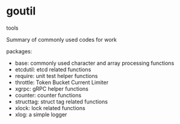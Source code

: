 # goutil
tools

Summary of commonly used codes for work


packages:
  * base: commonly used character and array processing functions
  * etcdutil: etcd related functions
  * require: unit test helper functions
  * throttle: Token Bucket Current Limiter
  * xgrpc: gRPC helper functions
  * counter: counter functions
  * structtag: struct tag related functions
  * xlock: lock related functions
  * xlog: a simple logger
